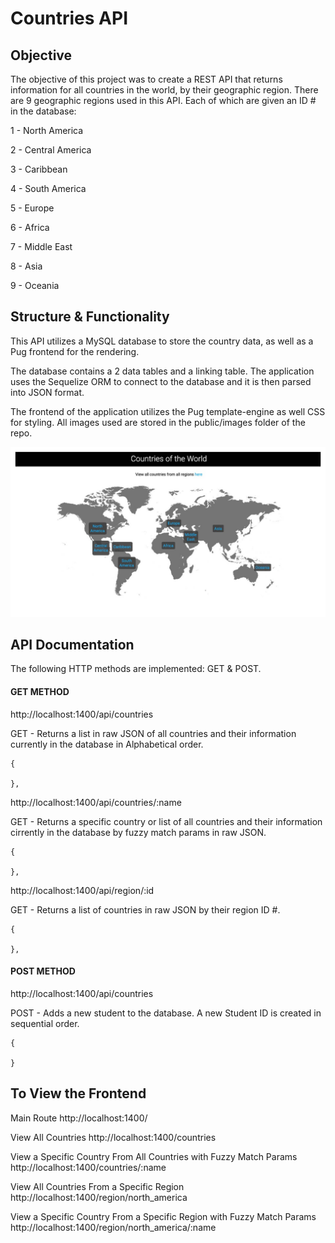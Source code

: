 # Countries API

## Objective
The objective of this project was to create a REST API that returns information for all countries in the world, by their geographic region. There are 9 geographic regions used in this API. Each of which are given an ID # in the database:

1 - North America

2 - Central America

3 - Caribbean

4 - South America

5 - Europe

6 - Africa

7 - Middle East

8 - Asia

9 - Oceania


## Structure & Functionality
This API utilizes a MySQL database to store the country data, as well as a Pug frontend for the rendering.

The database contains a 2 data tables and a linking table. The application uses the Sequelize ORM to connect to the database and it is then parsed into JSON format.

The frontend of the application utilizes the Pug template-engine as well CSS for styling. All images used are stored in the public/images folder of the repo.

![Screenshot of countries api](public/images/countriesMap.jpg)

## API Documentation

The following HTTP methods are implemented: GET & POST.

#### GET METHOD

http://localhost:1400/api/countries

GET - Returns a list in raw JSON of all countries and their information currently in the database in Alphabetical order.

    {

    },
    
http://localhost:1400/api/countries/:name
    
GET - Returns a specific country or list of all countries and their information cirrently in the database by fuzzy match params in raw JSON.

    {

    },
    
http://localhost:1400/api/region/:id
    
GET - Returns a list of countries in raw JSON by their region ID #.

    {

    },

#### POST METHOD

http://localhost:1400/api/countries

POST - Adds a new student to the database. A new Student ID is created in sequential order.

    {

    }

## To View the Frontend

Main Route
http://localhost:1400/

View All Countries
http://localhost:1400/countries

View a Specific Country From All Countries with Fuzzy Match Params
http://localhost:1400/countries/:name

View All Countries From a Specific Region
http://localhost:1400/region/north_america

View a Specific Country From a Specific Region with Fuzzy Match Params
http://localhost:1400/region/north_america/:name
